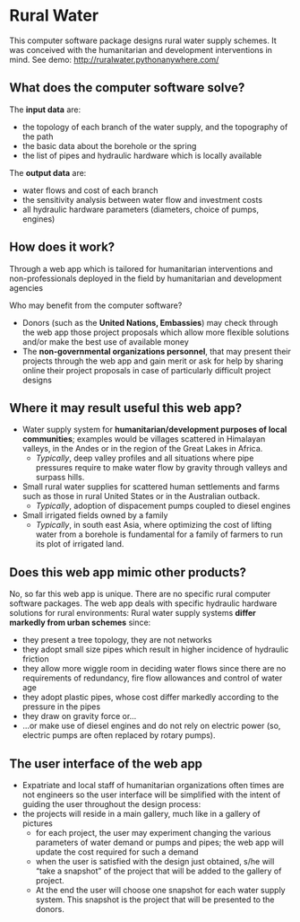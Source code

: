 # Rural Water #

This computer software package designs rural water supply schemes. It was conceived with the humanitarian and development interventions in mind. See demo: <http://ruralwater.pythonanywhere.com/>

## What does the computer software solve? ##

The **input data** are:
- the topology of each branch of the water supply, and the topography of the path
- the basic data about the borehole or the spring
- the list of pipes and hydraulic hardware which is locally available

The **output data** are:
- water flows and cost of each branch
- the sensitivity analysis between water flow and investment costs
- all hydraulic hardware parameters (diameters, choice of pumps, engines)

## How does it work? ##

Through a web app which is tailored for humanitarian interventions and non-professionals deployed in the field by humanitarian and development agencies

Who may benefit from the computer software?
- Donors (such as the **United Nations, Embassies**) may check through the web app those project proposals which allow more flexible solutions and/or make the best use of available money
- The **non-governmental organizations personnel**, that may present their projects through the web app and gain merit or ask for help by sharing online their project proposals in case of particularly difficult project designs



## Where it may result useful this web app?
- Water supply system for **humanitarian/development purposes of local communities**; examples would be villages scattered in Himalayan valleys, in the Andes or in the region of the Great Lakes in Africa.
  - _Typically_, deep valley profiles and all situations where pipe pressures require to make water flow by gravity through valleys and surpass hills.
- Small rural water supplies for scattered human settlements and farms such as those in rural United States or in the Australian outback.
  - _Typically_, adoption of dispacement pumps coupled to diesel engines
- Small irrigated fields owned by a family
  - _Typically_, in south east Asia, where optimizing the cost of lifting water from a  borehole is fundamental for a family of farmers to run its plot of irrigated land.


## Does this web app mimic other products?
No, so far this web app is unique. There are no specific rural computer software packages.
The web app deals with specific hydraulic hardware solutions for rural environments:
Rural water supply systems **differ markedly from urban schemes** since:
- they present a tree topology, they are not networks
- they adopt small size pipes which result in higher incidence of hydraulic friction
- they allow more wiggle room in deciding water flows since there are no requirements of redundancy, fire flow allowances and control of water age
- they adopt plastic pipes, whose cost differ markedly according to the pressure in the pipes
- they draw on gravity force or…
- …or make use of diesel engines and do not rely on electric power (so, electric pumps are often replaced by rotary pumps).



## The user interface of the web app
- Expatriate and local staff of humanitarian organizations often times are not engineers so the user interface will be simplified with the intent of guiding the user throughout the design process:
- the projects will reside in a main gallery, much like in a gallery of pictures
  - for each project, the user may experiment changing the various parameters of water demand or pumps and pipes; the web app will update the cost required for such a demand
  - when the user is satisfied with the design just obtained, s/he will “take a snapshot” of the project that will be added to the gallery of project.
  - At the end the user will choose one snapshot for each water supply system. This snapshot is the project that will be presented to the donors.
